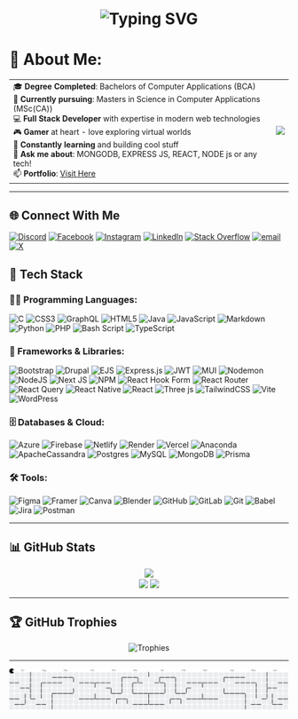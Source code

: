 <h1 align="center"> 
  <img src="https://readme-typing-svg.demolab.com?font=Fira+Code&size=30&duration=3000&pause=1000&color=00F72E&center=true&vCenter=true&width=435&lines=Hey%2C+I'm+Swapnil!;A+Full+Stack+Developer;Tech+Enthusiast" alt="Typing SVG" />
</h1>

# 💫 About Me:

<table>
  <tr>
    <td valign="center">
      🎓 <strong>Degree Completed</strong>: Bachelors of Computer Applications (BCA)<br>
      🎯 <strong>Currently pursuing</strong>: Masters in Science in Computer Applications (MSc(CA))<br>
      💻 <strong>Full Stack Developer</strong> with expertise in modern web technologies<br>
      🎮 <strong>Gamer</strong> at heart - love exploring virtual worlds<br>
      🌱 <strong>Constantly learning</strong> and building cool stuff<br>
      💬 <strong>Ask me about</strong>: MONGODB, EXPRESS JS, REACT, NODE js or any tech!<br>
      📫 <strong>Portfolio</strong>: <a href="https://portfolio-nine-lovat-53.vercel.app/">Visit Here</a><br>
    </td>
    <td valign="center">
      <img src="https://media.giphy.com/media/v1.Y2lkPTc5MGI3NjExcGJtY3V5dWZ3eXJkZ2JtY2R4bWQ5bGZ2b2J5eHl4cGJvZ2JmZ3F5eCZlcD12MV9pbnRlcm5hbF9naWZfYnlfaWQmY3Q9Zw/qgQUggAC3Pfv687qPC/giphy.gif" width="300"/>
    </td>
  </tr>
</table>

---

## 🌐 Connect With Me

[![Discord](https://img.shields.io/badge/Discord-%237289DA.svg?logo=discord&logoColor=white)](https://discord.gg/https://discord.com/invite/MvRFh7qMvA) [![Facebook](https://img.shields.io/badge/Facebook-%231877F2.svg?logo=Facebook&logoColor=white)](https://facebook.com/swapnil.bhattacharya.39) [![Instagram](https://img.shields.io/badge/Instagram-%23E4405F.svg?logo=Instagram&logoColor=white)](https://instagram.com/iam___swapnil) [![LinkedIn](https://img.shields.io/badge/LinkedIn-%230077B5.svg?logo=linkedin&logoColor=white)](https://linkedin.com/in/swapnil-bhattacharya05) [![Stack Overflow](https://img.shields.io/badge/-Stackoverflow-FE7A16?logo=stack-overflow&logoColor=white)](https://stackoverflow.com/users/23571756) [![email](https://img.shields.io/badge/Email-D14836?logo=gmail&logoColor=white)](mailto:swapnil05029@gmail.com) [![X](https://img.shields.io/badge/X-black.svg?logo=X&logoColor=white)](https://x.com/zeltrax15)

## 🚀 Tech Stack

### 👨‍💻 Programming Languages:

![C](https://img.shields.io/badge/c-%2300599C.svg?style=for-the-badge&logo=c&logoColor=white)
![CSS3](https://img.shields.io/badge/css3-%231572B6.svg?style=for-the-badge&logo=css3&logoColor=white)
![GraphQL](https://img.shields.io/badge/-GraphQL-E10098?style=for-the-badge&logo=graphql&logoColor=white)
![HTML5](https://img.shields.io/badge/html5-%23E34F26.svg?style=for-the-badge&logo=html5&logoColor=white)
![Java](https://img.shields.io/badge/java-%23ED8B00.svg?style=for-the-badge&logo=openjdk&logoColor=white)
![JavaScript](https://img.shields.io/badge/javascript-%23323330.svg?style=for-the-badge&logo=javascript&logoColor=%23F7DF1E)
![Markdown](https://img.shields.io/badge/markdown-%23000000.svg?style=for-the-badge&logo=markdown&logoColor=white)
![Python](https://img.shields.io/badge/python-3670A0?style=for-the-badge&logo=python&logoColor=ffdd54)
![PHP](https://img.shields.io/badge/php-%23777BB4.svg?style=for-the-badge&logo=php&logoColor=white)
![Bash Script](https://img.shields.io/badge/bash_script-%23121011.svg?style=for-the-badge&logo=gnu-bash&logoColor=white)
![TypeScript](https://img.shields.io/badge/typescript-%23007ACC.svg?style=for-the-badge&logo=typescript&logoColor=white)

### 🧰 Frameworks & Libraries:

![Bootstrap](https://img.shields.io/badge/bootstrap-%238511FA.svg?style=for-the-badge&logo=bootstrap&logoColor=white)
![Drupal](https://img.shields.io/badge/drupal-%230678BE.svg?style=for-the-badge&logo=drupal&logoColor=white)
![EJS](https://img.shields.io/badge/ejs-%23B4CA65.svg?style=for-the-badge&logo=ejs&logoColor=black)
![Express.js](https://img.shields.io/badge/express.js-%23404d59.svg?style=for-the-badge&logo=express&logoColor=%2361DAFB)
![JWT](https://img.shields.io/badge/JWT-black?style=for-the-badge&logo=JSON%20web%20tokens)
![MUI](https://img.shields.io/badge/MUI-%230081CB.svg?style=for-the-badge&logo=mui&logoColor=white)
![Nodemon](https://img.shields.io/badge/NODEMON-%23323330.svg?style=for-the-badge&logo=nodemon&logoColor=%BBDEAD)
![NodeJS](https://img.shields.io/badge/node.js-6DA55F?style=for-the-badge&logo=node.js&logoColor=white)
![Next JS](https://img.shields.io/badge/Next-black?style=for-the-badge&logo=next.js&logoColor=white)
![NPM](https://img.shields.io/badge/NPM-%23CB3837.svg?style=for-the-badge&logo=npm&logoColor=white)
![React Hook Form](https://img.shields.io/badge/React%20Hook%20Form-%23EC5990.svg?style=for-the-badge&logo=reacthookform&logoColor=white)
![React Router](https://img.shields.io/badge/React_Router-CA4245?style=for-the-badge&logo=react-router&logoColor=white)
![React Query](https://img.shields.io/badge/-React%20Query-FF4154?style=for-the-badge&logo=react%20query&logoColor=white)
![React Native](https://img.shields.io/badge/react_native-%2320232a.svg?style=for-the-badge&logo=react&logoColor=%2361DAFB)
![React](https://img.shields.io/badge/react-%2320232a.svg?style=for-the-badge&logo=react&logoColor=%2361DAFB)
![Three js](https://img.shields.io/badge/threejs-black?style=for-the-badge&logo=three.js&logoColor=white)
![TailwindCSS](https://img.shields.io/badge/tailwindcss-%2338B2AC.svg?style=for-the-badge&logo=tailwind-css&logoColor=white)
![Vite](https://img.shields.io/badge/vite-%23646CFF.svg?style=for-the-badge&logo=vite&logoColor=white)
![WordPress](https://img.shields.io/badge/WordPress-%23117AC9.svg?style=for-the-badge&logo=WordPress&logoColor=white)

### 🗄️ Databases & Cloud:

![Azure](https://img.shields.io/badge/azure-%230072C6.svg?style=for-the-badge&logo=microsoftazure&logoColor=white)
![Firebase](https://img.shields.io/badge/firebase-%23039BE5.svg?style=for-the-badge&logo=firebase)
![Netlify](https://img.shields.io/badge/netlify-%23000000.svg?style=for-the-badge&logo=netlify&logoColor=#00C7B7)
![Render](https://img.shields.io/badge/Render-%46E3B7.svg?style=for-the-badge&logo=render&logoColor=white)
![Vercel](https://img.shields.io/badge/vercel-%23000000.svg?style=for-the-badge&logo=vercel&logoColor=white)
![Anaconda](https://img.shields.io/badge/Anaconda-%2344A833.svg?style=for-the-badge&logo=anaconda&logoColor=white)
![ApacheCassandra](https://img.shields.io/badge/cassandra-%231287B1.svg?style=for-the-badge&logo=apache-cassandra&logoColor=white)
![Postgres](https://img.shields.io/badge/postgres-%23316192.svg?style=for-the-badge&logo=postgresql&logoColor=white)
![MySQL](https://img.shields.io/badge/mysql-4479A1.svg?style=for-the-badge&logo=mysql&logoColor=white)
![MongoDB](https://img.shields.io/badge/MongoDB-%234ea94b.svg?style=for-the-badge&logo=mongodb&logoColor=white)
![Prisma](https://img.shields.io/badge/Prisma-3982CE?style=for-the-badge&logo=Prisma&logoColor=white)

### 🛠️ Tools:

![Figma](https://img.shields.io/badge/figma-%23F24E1E.svg?style=for-the-badge&logo=figma&logoColor=white)
![Framer](https://img.shields.io/badge/Framer-black?style=for-the-badge&logo=framer&logoColor=blue)
![Canva](https://img.shields.io/badge/Canva-%2300C4CC.svg?style=for-the-badge&logo=Canva&logoColor=white)
![Blender](https://img.shields.io/badge/blender-%23F5792A.svg?style=for-the-badge&logo=blender&logoColor=white)
![GitHub](https://img.shields.io/badge/github-%23121011.svg?style=for-the-badge&logo=github&logoColor=white)
![GitLab](https://img.shields.io/badge/gitlab-%23181717.svg?style=for-the-badge&logo=gitlab&logoColor=white)
![Git](https://img.shields.io/badge/git-%23F05033.svg?style=for-the-badge&logo=git&logoColor=white)
![Babel](https://img.shields.io/badge/Babel-F9DC3e?style=for-the-badge&logo=babel&logoColor=black)
![Jira](https://img.shields.io/badge/jira-%230A0FFF.svg?style=for-the-badge&logo=jira&logoColor=white)
![Postman](https://img.shields.io/badge/Postman-FF6C37?style=for-the-badge&logo=postman&logoColor=white)

---

## 📊 GitHub Stats

<div align="center">

![](https://github-readme-stats.vercel.app/api/top-langs/?username=SwapnilBhattacharya05&theme=synthwave&hide_border=false&include_all_commits=true&count_private=true&layout=compact)  
![](https://github-readme-stats.vercel.app/api?username=SwapnilBhattacharya05&theme=synthwave&hide_border=false&include_all_commits=true&count_private=true)
![](https://nirzak-streak-stats.vercel.app/?user=SwapnilBhattacharya05&theme=synthwave&hide_border=false)<br/>

</div>

---

## 🏆 GitHub Trophies

<div align="center">
  
  ![Trophies](https://github-profile-trophy.vercel.app/?username=SwapnilBhattacharya05&theme=gruvbox&no-frame=true&no-bg=true&margin-w=4&row=2&column=4)
  
</div>

---

<div align="center">
  
 <picture>
  <source media="(prefers-color-scheme: dark)" srcset="https://raw.githubusercontent.com/SwapnilBhattacharya05/SwapnilBhattacharya05/output/pacman-contribution-graph-dark.svg">
  <source media="(prefers-color-scheme: light)" srcset="https://raw.githubusercontent.com/SwapnilBhattacharya05/SwapnilBhattacharya05/output/pacman-contribution-graph.svg">
  <img alt="pacman contribution graph" src="https://raw.githubusercontent.com/SwapnilBhattacharya05/SwapnilBhattacharya05/output/pacman-contribution-graph.svg">
</picture>
  
</div>
